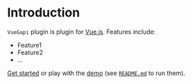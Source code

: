 # Introduction

`VueGapi` plugin is plugin for [Vue.js](http://vuejs.org).
Features include:

- Feature1
- Feature2
- ...

[Get started](./started/) or play with the [demo](https://github.com//vue-gapi/tree/dev/demo) (see [`README.md`](https://github.com//vue-gapi/) to run them).
